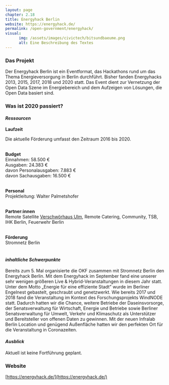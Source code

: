 ```yaml
---
layout: page
chapter: 2.18
title: Energyhack Berlin
website: https://energyhack.de/
permalink: /open-government/energyhack/
visual:
      img: /assets/images/civictech/bitsundbaeume.png
      alt: Eine Beschreibung des Textes
---
```


### Das Projekt

Der Energyhack Berlin ist ein Eventformat, das Hackathons rund um das Thema Energieversorgung in Berlin durchführt. Bisher fanden Energyhacks 2013, 2015, 2017, 2018 und 2020 statt. Das Event dient zur Vernetzung der Open Data Szene im Energiebereich und dem Aufzeigen von Lösungen, die Open Data basiert sind.

### Was ist 2020 passiert?

#### *Ressourcen*

  **Laufzeit** <br>
  
  Die aktuelle Förderung umfasst den Zeitraum 2016 bis 2020.<br><br>

  **Budget** <br>
  Einnahmen: 58.500 €<br>
  Ausgaben: 24.383 €<br>
  davon Personalausgaben: 7.883 €<br>
  davon Sachausgaben: 16.500 €
  <br><br>

  **Personal** <br>
  Projektleitung: Walter Palmetshofer<br><br>

  **Partner:innen** <br>
  Remote Satellite [Verschwörhaus Ulm](https://verschwoerhaus.de/), Remote Catering, Community, TSB, IHK Berlin, Feuerwehr Berlin<br><br>
  
  **Förderung** <br>
  Stromnetz Berlin<br><br>
  
#### *inhaltliche Schwerpunkte*
Bereits zum 5. Mal organisierte die OKF zusammen mit Stromnetz Berlin den Energyhack Berlin. Mit dem Energyhack im September fand eine unserer sehr wenigen größeren Live & Hybrid-Veranstaltungen in diesem Jahr statt. Unter dem Motto „Energie für eine effiziente Stadt” wurde im Berliner Engelnest gebastelt, geschraubt und genetzwerkt. Wie bereits 2017 und 2018 fand die Veranstaltung im Kontext des Forschungsprojekts WindNODE statt. Dadurch hatten wir die Chance, weitere Betriebe der Daseinsvorsorge, der Senatsverwaltung für Wirtschaft, Energie und Betriebe sowie Berliner Senatsverwaltung für Umwelt, Verkehr und Klimaschutz als Unterstützer und Bereitsteller von offenen Daten zu gewinnen. Mit der neuen Infralab Berlin Location und genügend Außenfläche hatten wir den perfekten Ort für die Veranstaltung in Coronazeiten. 

#### *Ausblick*
Aktuell ist keine Fortführung geplant.

### Website

[https://energyhack.de/](https://energyhack.de/)
